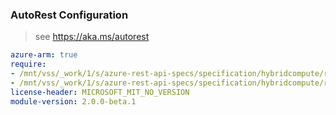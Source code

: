 ### AutoRest Configuration

> see https://aka.ms/autorest

``` yaml
azure-arm: true
require:
- /mnt/vss/_work/1/s/azure-rest-api-specs/specification/hybridcompute/resource-manager/readme.md
- /mnt/vss/_work/1/s/azure-rest-api-specs/specification/hybridcompute/resource-manager/readme.go.md
license-header: MICROSOFT_MIT_NO_VERSION
module-version: 2.0.0-beta.1

```